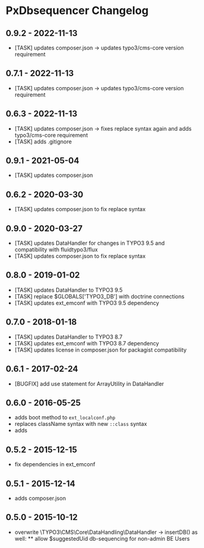 # PxDbsequencer Changelog

0.9.2 - 2022-11-13
------------------
* [TASK] updates composer.json -> updates typo3/cms-core version requirement

0.7.1 - 2022-11-13
------------------
* [TASK] updates composer.json -> updates typo3/cms-core version requirement

0.6.3 - 2022-11-13
------------------
* [TASK] updates composer.json -> fixes replace syntax again and adds typo3/cms-core requirement
* [TASK] adds .gitignore

0.9.1 - 2021-05-04
------------------
* [TASK] updates composer.json

0.6.2 - 2020-03-30
------------------
* [TASK] updates composer.json to fix replace syntax

0.9.0 - 2020-03-27
------------------
* [TASK] updates DataHandler for changes in TYPO3 9.5 and compatibility with fluidtypo3/flux
* [TASK] updates composer.json to fix replace syntax

0.8.0 - 2019-01-02
------------------
* [TASK] updates DataHandler to TYPO3 9.5
* [TASK] replace $GLOBALS['TYPO3_DB'] with doctrine connections
* [TASK] updates ext_emconf with TYPO3 9.5 dependency

0.7.0 - 2018-01-18
------------------
* [TASK] updates DataHandler to TYPO3 8.7
* [TASK] updates ext_emconf with TYPO3 8.7 dependency
* [TASK] updates license in composer.json for packagist compatibility

0.6.1 - 2017-02-24
------------------
* [BUGFIX] add use statement for ArrayUtility in DataHandler

0.6.0 - 2016-05-25
------------------
* adds boot method to `ext_localconf.php`
* replaces className syntax with new `::class` syntax
* adds 

0.5.2 - 2015-12-15
------------------
* fix dependencies in ext_emconf

0.5.1 - 2015-12-14
------------------
* adds composer.json

0.5.0 - 2015-10-12
------------------
* overwrite \TYPO3\CMS\Core\DataHandling\DataHandler -> insertDB() as well:
** allow $suggestedUid db-sequencing for non-admin BE Users
